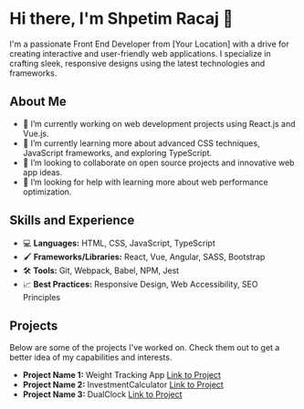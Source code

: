 # Hi there, I'm Shpetim Racaj 👋

I'm a passionate Front End Developer from [Your Location] with a drive for creating interactive and user-friendly web applications. I specialize in crafting sleek, responsive designs using the latest technologies and frameworks.

## About Me

- 🔭 I’m currently working on web development projects using React.js and Vue.js.
- 🌱 I’m currently learning more about advanced CSS techniques, JavaScript frameworks, and exploring TypeScript.
- 👯 I’m looking to collaborate on open source projects and innovative web app ideas.
- 🤔 I’m looking for help with learning more about web performance optimization.

## Skills and Experience

- 💻 **Languages:** HTML, CSS, JavaScript, TypeScript
- 🖌 **Frameworks/Libraries:** React, Vue, Angular, SASS, Bootstrap
- 🛠 **Tools:** Git, Webpack, Babel, NPM, Jest
- 📈 **Best Practices:** Responsive Design, Web Accessibility, SEO Principles

## Projects

Below are some of the projects I've worked on. Check them out to get a better idea of my capabilities and interests.

- **Project Name 1:** Weight Tracking App [Link to Project](#)
- **Project Name 2:** InvestmentCalculator [Link to Project](https://github.com/shpetimracaj/InvestmentCalculator)
- **Project Name 3:** DualClock [Link to Project](https://github.com/shpetimracaj/DualClock)

